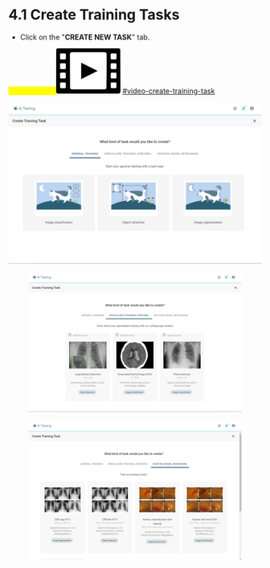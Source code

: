 # 4.1 Create Training Tasks

* Click on the "**CREATE NEW TASK**" tab.



<mark style="color:yellow;">Tutorial Video:</mark><img src="../../.gitbook/assets/video-icon-small.jpg" alt="" data-size="line"> [#video-create-training-task](../../tutorial-videos/model-training-inference.md#video-create-training-task "mention")

![](../../.gitbook/assets/con-4-1-1-2.3.png)

<figure><img src="../../.gitbook/assets/con-4-1-2-2.3.png" alt=""><figcaption></figcaption></figure>

<figure><img src="../../.gitbook/assets/con-4-1-3-2.3.png" alt=""><figcaption></figcaption></figure>
